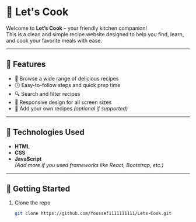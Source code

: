 # 🍳 Let's Cook

Welcome to **Let’s Cook** – your friendly kitchen companion!  
This is a clean and simple recipe website designed to help you find, learn, and cook your favorite meals with ease.

---

## 🌟 Features

- 🥗 Browse a wide range of delicious recipes  
- 🕒 Easy-to-follow steps and quick prep time  
- 🔍 Search and filter recipes  
- 📱 Responsive design for all screen sizes  
- 🍰 Add your own recipes *(optional if supported)*


---

## 🔧 Technologies Used

- **HTML**  
- **CSS**  
- **JavaScript**  
*(Add more if you used frameworks like React, Bootstrap, etc.)*

---

## 🚀 Getting Started

1. Clone the repo  
   ```bash
   git clone https://github.com/Youssef1111111111/Lets-Cook.git
